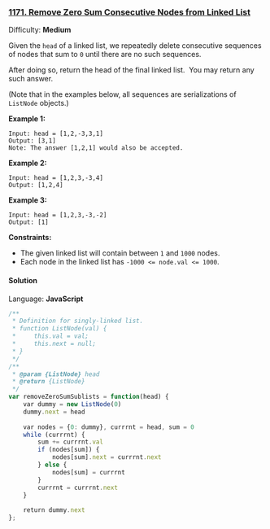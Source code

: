 ### [1171\. Remove Zero Sum Consecutive Nodes from Linked List](https://leetcode.com/contest/weekly-contest-151/problems/remove-zero-sum-consecutive-nodes-from-linked-list/)

Difficulty: **Medium**

Given the `head` of a linked list, we repeatedly delete consecutive sequences of nodes that sum to `0` until there are no such sequences.

After doing so, return the head of the final linked list.  You may return any such answer.

(Note that in the examples below, all sequences are serializations of `ListNode` objects.)

**Example 1:**

```
Input: head = [1,2,-3,3,1]
Output: [3,1]
Note: The answer [1,2,1] would also be accepted.
```

**Example 2:**

```
Input: head = [1,2,3,-3,4]
Output: [1,2,4]
```

**Example 3:**

```
Input: head = [1,2,3,-3,-2]
Output: [1]
```

**Constraints:**

*   The given linked list will contain between `1` and `1000` nodes.
*   Each node in the linked list has `-1000 <= node.val <= 1000`.

#### Solution

Language: **JavaScript**

```javascript
/**
 * Definition for singly-linked list.
 * function ListNode(val) {
 *     this.val = val;
 *     this.next = null;
 * }
 */
/**
 * @param {ListNode} head
 * @return {ListNode}
 */
var removeZeroSumSublists = function(head) {
    var dummy = new ListNode(0)
    dummy.next = head
​
    var nodes = {0: dummy}, currrnt = head, sum = 0
    while (currrnt) {
        sum += currrnt.val
        if (nodes[sum]) {
            nodes[sum].next = currrnt.next
        } else {
            nodes[sum] = currrnt
        }
        currrnt = currrnt.next
    }
​
    return dummy.next
};
```